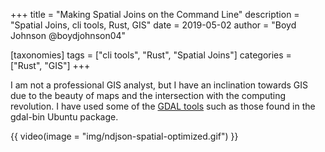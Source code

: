 +++
title = "Making Spatial Joins on the Command Line"
description = "Spatial Joins, cli tools, Rust, GIS"
date = 2019-05-02
author = "Boyd Johnson @boydjohnson04"

[taxonomies]
tags = ["cli tools", "Rust", "Spatial Joins"]
categories = ["Rust", "GIS"]
+++

I am not a professional GIS analyst, but I have an inclination towards GIS due to the beauty of maps and the intersection with the computing revolution. I have used some of the [GDAL tools](https://www.gdal.org/) such as those found in the gdal-bin Ubuntu package.

{{ video(image = "img/ndjson-spatial-optimized.gif") }}
